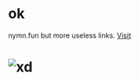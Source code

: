 # ok
nymn.fun but more useless links.
[Visit](https://diluteoxygen.me/ok/)
# ![xd](https://cdn.7tv.app/emote/63bb3450799f5d0ce4b80686/4x.webp)


